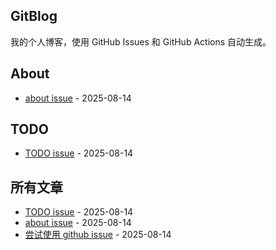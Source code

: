 ## GitBlog

我的个人博客，使用 GitHub Issues 和 GitHub Actions 自动生成。


## About

- [about issue](https://github.com/supertiny99/gitblog/issues/2) - 2025-08-14
## TODO

- [TODO issue](https://github.com/supertiny99/gitblog/issues/3) - 2025-08-14
## 所有文章

- [TODO issue](https://github.com/supertiny99/gitblog/issues/3) - 2025-08-14
- [about issue](https://github.com/supertiny99/gitblog/issues/2) - 2025-08-14
- [尝试使用 github issue](https://github.com/supertiny99/gitblog/issues/1) - 2025-08-14
